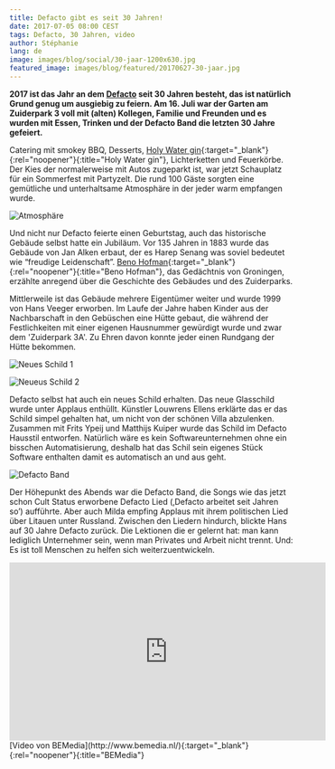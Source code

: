```yaml
---
title: Defacto gibt es seit 30 Jahren!
date: 2017-07-05 08:00 CEST
tags: Defacto, 30 Jahren, video
author: Stéphanie
lang: de
image: images/blog/social/30-jaar-1200x630.jpg
featured_image: images/blog/featured/20170627-30-jaar.jpg
---
```


**2017 ist das Jahr an dem [Defacto](/uber-uns/) seit 30 Jahren besteht, das ist natürlich Grund genug um ausgiebig zu feiern. Am 16. Juli war der Garten am Zuiderpark 3 voll mit (alten) Kollegen, Familie und Freunden und es wurden mit Essen, Trinken und der Defacto Band die letzten 30 Jahre gefeiert.**

Catering mit smokey BBQ, Desserts, [Holy Water gin](http://holywater.church/){:target="_blank"}{:rel="noopener"}{:title="Holy Water gin"}, Lichterketten und Feuerkörbe. Der Kies der normalerweise mit Autos zugeparkt ist, war jetzt Schauplatz für ein Sommerfest mit Partyzelt. Die rund 100 Gäste sorgten eine gemütliche und unterhaltsame Atmosphäre in der jeder warm empfangen wurde.

![Atmosphäre](/images/blog/30-jaar-01.jpg)

Und nicht nur Defacto feierte einen Geburtstag, auch das historische Gebäude selbst hatte ein Jubiläum. Vor 135 Jahren in 1883 wurde das Gebäude von Jan Alken erbaut, der es Harep Senang was soviel bedeutet wie “freudige Leidenschaft”. [Beno Hofman](http://benohofman.nl/){:target="_blank"}{:rel="noopener"}{:title="Beno Hofman"}, das Gedächtnis von Groningen, erzählte anregend über die Geschichte des Gebäudes und des Zuiderparks.

Mittlerweile ist das Gebäude mehrere Eigentümer weiter und wurde 1999 von Hans Veeger erworben. Im Laufe der Jahre haben Kinder aus der Nachbarschaft in den Gebüschen eine Hütte gebaut, die während der Festlichkeiten mit einer eigenen Hausnummer gewürdigt wurde und zwar dem 'Zuiderpark 3A'. Zu Ehren davon konnte jeder einen Rundgang der Hütte bekommen.

![Neues Schild 1](/images/blog/30-jaar-02.jpg)

![Neueus Schild 2](/images/blog/30-jaar-03.jpg)

Defacto selbst hat auch ein neues Schild erhalten. Das neue Glasschild wurde unter Applaus enthüllt. Künstler Louwrens Ellens erklärte das er das Schild simpel gehalten hat, um nicht von der schönen Villa abzulenken. Zusammen mit Frits Ypeij und Matthijs Kuiper wurde das Schild im Defacto Hausstil entworfen. Natürlich wäre es kein Softwareunternehmen ohne ein bisschen Automatisierung, deshalb hat das Schil sein eigenes Stück Software enthalten damit es automatisch an und aus geht.

![Defacto Band](/images/blog/30-jaar-04.jpg)

Der Höhepunkt des Abends war die Defacto Band, die Songs wie das jetzt schon Cult Status erworbene Defacto Lied (‚Defacto arbeitet seit Jahren so’) aufführte. Aber auch Milda empfing Applaus mit ihrem politischen Lied über Litauen unter Russland. Zwischen den Liedern hindurch, blickte Hans auf 30 Jahre Defacto zurück. Die Lektionen die er gelernt hat: man kann lediglich Unternehmer sein, wenn man Privates und Arbeit nicht trennt. Und: Es ist toll Menschen zu helfen sich weiterzuentwickeln.

<iframe width="560" height="315" src="https://www.youtube.com/embed/ExxabKjIr3M?rel=0" frameborder="0" allowfullscreen></iframe>
[Video von BEMedia](http://www.bemedia.nl/){:target="_blank"}{:rel="noopener"}{:title="BEMedia"}

